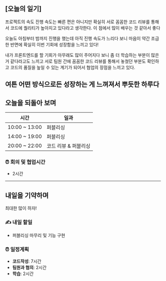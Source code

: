 ## [오늘의 일기]

프로젝트의 속도 진행 속도는 빠른 편은 아니지만 확실히 서로 꼼꼼한 코드 리뷰를 통해서 코드에 퀄리티가 높아지고 있다라고 생각한다. 이 점에서 많이 배우는 것 같아서 좋다

오늘도 아침부터 밤까지 진행을 했는데 아직 진행 속도가 느리다 보니 마음이 약간 조급한 반면에 확실히 이번 기회에 성장함을 느끼고 있다!  

내가 프론트엔드를 할 기회가 아무래도 많이 주어지다 보니 좀 더 학습하는 부분이 많은 거 같다라고도 느끼고 서로 팀원 간에 꼼꼼한 코드 리뷰를 통해서 놓쳤던 부분도 확인하고 코드의 품질을 높일 수 있는 계기가 되어서 협업의 장점을 느끼고 있다.

여튼 어떤 방식으로든 성장하는 게 느껴져서 뿌듯한 하루다
---

## 오늘을 되돌아 보며

| 시간 | 일과 |
| --- | --- |
| 10:00 ~ 13:00 | 퍼블리싱 |
| 14:00 ~ 19:00 | 퍼블리싱  |
| 20:00 ~ 22:00 | 코드 리뷰 & 퍼블리싱 |


### ⏰ 회의 및 협업시간

- 2시간


---

## 내일을 기약하며

최대한 많이 하자!

### ✍️ 내일 할일

- 퍼블리싱 마무리 및 기능 구현

### ⏰ 일정계획

- **코드작성**: 7시간
- **팀원과 협의**: 2시간
- **학습**: 2시간